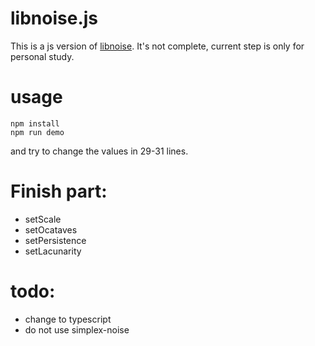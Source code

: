 # libnoise.js
This is a js version of [libnoise](http://libnoise.sourceforge.net/glossary/index.html#solidnoise).
It's not complete, current step is only for personal study.


# usage
```
npm install
npm run demo
```
and try to change the values in 29-31 lines.

# Finish part:
- setScale
- setOcataves
- setPersistence
- setLacunarity

# todo:
- change to typescript
- do not use simplex-noise
